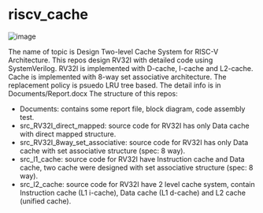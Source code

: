 # riscv_cache
![image](https://github.com/user-attachments/assets/ca53c4bf-d9b6-4a93-9b8a-75b567b322a8)

The name of topic is Design Two-level Cache System for RISC-V Architecture.
This repos design RV32I with detailed code using SystemVerilog.
RV32I is implemented with D-cache, I-cache and L2-cache.
Cache is implemented with 8-way set associative architecture. The replacement policy is psuedo LRU tree based.
The detail info is in Documents/Report.docx
The structure of this repos:
  - Documents: contains some report file, block diagram, code assembly test.
  - src_RV32I_direct_mapped: source code for RV32I has only Data cache with direct mapped structure.
  - src_RV32I_8way_set_associative: source code for RV32I has only Data cache with set associative structure (spec: 8 way).
  - src_l1_cache: source code for RV32I have Instruction cache and Data cache, two cache were designed with set associative structure (spec: 8 way).
  - src_l2_cache: source code for RV32I have 2 level cache system, contain Instruction cache (L1 i-cache), Data cache (L1 d-cache) and L2 cache (unified cache).
